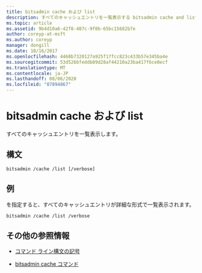 ```yaml
---
title: bitsadmin cache および list
description: すべてのキャッシュエントリを一覧表示する bitsadmin cache and list コマンドのリファレンス記事です。
ms.topic: article
ms.assetid: 9b4d10a6-42f8-487c-9f0b-65bc15682b7e
author: coreyp-at-msft
ms.author: coreyp
manager: dongill
ms.date: 10/16/2017
ms.openlocfilehash: 4468b7320127a925f17fcc823c433b57e345ba4e
ms.sourcegitcommit: 53d526bfeddb89d28af44210a23ba417f6ce0ecf
ms.translationtype: MT
ms.contentlocale: ja-JP
ms.lasthandoff: 08/06/2020
ms.locfileid: "87894867"
---
```

# <a name="bitsadmin-cache-and-list"></a>bitsadmin cache および list

すべてのキャッシュエントリを一覧表示します。

## <a name="syntax"></a>構文

```
bitsadmin /cache /list [/verbose]
```

## <a name="examples"></a>例

を指定すると、すべてのキャッシュエントリが詳細な形式で一覧表示されます。

```
bitsadmin /cache /list /verbose
```

## <a name="additional-references"></a>その他の参照情報

- [コマンド ライン構文の記号](command-line-syntax-key.md)

- [bitsadmin cache コマンド](bitsadmin-cache.md)
